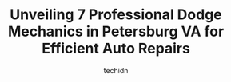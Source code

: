 ---
layout: ampstory
image: https://images.unsplash.com/photo-1577732024748-f6ba00087e33?ixlib=rb-4.0.3&ixid=MnwxMjA3fDB8MHxwaG90by1wYWdlfHx8fGVufDB8fHx8&auto=format&fit=crop&w=640&h=853&q=80
author: techidn
featured: false
description: For top-quality automotive repairs and maintenance, visit the 7 best Dodge Mechanic in Petersburg VA, USA. Their reputation for excellence and their dedication to customer satisfaction make 
title: Unveiling 7 Professional Dodge Mechanics in Petersburg VA for Efficient Auto Repairs
cover:
   title: Unveiling 7 Professional Dodge Mechanics in Petersburg VA for Efficient Auto Repairs
   subtitle: Rickpate
   background: https://images.unsplash.com/photo-1577732024748-f6ba00087e33?ixlib=rb-4.0.3&ixid=MnwxMjA3fDB8MHxwaG90by1wYWdlfHx8fGVufDB8fHx8&auto=format&fit=crop&w=640&h=853&q=80

pages: 
 - layout: thirds
   top: <h1>#1 Parhams Service Center</h1>
   bottom: "<p>Thank you so much for the gentlemen that helped us with our tire and lug nuts.  They went above and beyond to help us.  Thank you again we have made it to our sons neuros</p>"
   background: https://www.knot35.com/toplist/wp-content/uploads/2023/06/best-dodge-mechanic-1-in-petersburg-va-1685833724.jpeg
   backgroundblur: true
 - layout: thirds
   top: <h1>#2 Jim Whelans Service Center</h1>
   bottom: "<p>2156 County Dr, Petersburg, VA 23803, United States</p>"
   background: https://www.knot35.com/toplist/wp-content/uploads/2023/06/best-dodge-mechanic-2-in-petersburg-va-1685833725.png
   cta:
      link: https://www.knot35.com/toplist/unveiling-7-professional-dodge-mechanics-in-petersburg-va-for-efficient-auto-repairs/
      text: Unveiling 7 Professional Dodge Mechanics in Petersburg VA for Efficient Auto Repairs
 - layout: thirds
   top: <h1>#3 J Cs Auto Center</h1>
   bottom: "<p>946 E Wythe St, Petersburg, VA 23803, United States</p>"
   background: https://www.knot35.com/toplist/wp-content/uploads/2023/06/best-dodge-mechanic-3-in-petersburg-va-1685833726.jpeg
   cta:
      link: https://www.knot35.com/toplist/unveiling-7-professional-dodge-mechanics-in-petersburg-va-for-efficient-auto-repairs/
      text: Unveiling 7 Professional Dodge Mechanics in Petersburg VA for Efficient Auto Repairs
 - layout: thirds
   top: <h1>#4 Premier Automotive</h1>
   bottom: "<p>1100 E Washington St, Petersburg, VA 23803, United States</p>"
   background: https://images.unsplash.com/photo-1510906594845-bc082582c8cc?ixlib=rb-4.0.3&ixid=MnwxMjA3fDB8MHxwaG90by1wYWdlfHx8fGVufDB8fHx8&auto=format&fit=crop&w=640&h=853&q=80
   cta:
      link: https://www.knot35.com/toplist/unveiling-7-professional-dodge-mechanics-in-petersburg-va-for-efficient-auto-repairs/
      text: Unveiling 7 Professional Dodge Mechanics in Petersburg VA for Efficient Auto Repairs
 - layout: thirds
   top: <h1>#5 Youngs Foreign Car Repair</h1>
   bottom: "<p>1318 E Washington St, Petersburg, VA 23803, United States</p>"
   background: https://images.unsplash.com/photo-1489648022186-8f49310909a0?ixlib=rb-4.0.3&ixid=MnwxMjA3fDB8MHxwaG90by1wYWdlfHx8fGVufDB8fHx8&auto=format&fit=crop&w=640&h=853&q=80
   cta:
      link: https://www.knot35.com/toplist/unveiling-7-professional-dodge-mechanics-in-petersburg-va-for-efficient-auto-repairs/
      text: Unveiling 7 Professional Dodge Mechanics in Petersburg VA for Efficient Auto Repairs
 - layout: thirds
   top: <h1>#6 Moores Auto and Towing Inc.</h1>
   bottom: "<p>130 Bollingbrook St, Petersburg, VA 23803, United States</p>"
   background: https://images.unsplash.com/photo-1618005182384-a83a8bd57fbe?ixlib=rb-4.0.3&ixid=MnwxMjA3fDB8MHxwaG90by1wYWdlfHx8fGVufDB8fHx8&auto=format&fit=crop&w=640&h=853&q=80
   cta:
      link: https://www.knot35.com/toplist/unveiling-7-professional-dodge-mechanics-in-petersburg-va-for-efficient-auto-repairs/
      text: Unveiling 7 Professional Dodge Mechanics in Petersburg VA for Efficient Auto Repairs
 - layout: thirds
   top: <h1>#7 Quayes Auto Repair</h1>
   bottom: "<p>1836 W Washington St, Petersburg, VA 23803, United States</p>"
   background: https://images.unsplash.com/photo-1462556791646-c201b8241a94?ixlib=rb-4.0.3&ixid=MnwxMjA3fDB8MHxwaG90by1wYWdlfHx8fGVufDB8fHx8&auto=format&fit=crop&w=640&h=853&q=80
   cta:
      link: https://www.knot35.com/toplist/unveiling-7-professional-dodge-mechanics-in-petersburg-va-for-efficient-auto-repairs/
      text: Unveiling 7 Professional Dodge Mechanics in Petersburg VA for Efficient Auto Repairs
 - layout: thirds
   middle: Continue reading...
   background: https://images.unsplash.com/photo-1608411404720-c8f0417bcdba?ixlib=rb-4.0.3&ixid=MnwxMjA3fDB8MHxwaG90by1wYWdlfHx8fGVufDB8fHx8&auto=format&fit=crop&w=640&h=853&q=80
   cta:
      link: https://www.knot35.com/toplist/unveiling-7-professional-dodge-mechanics-in-petersburg-va-for-efficient-auto-repairs/
      text: Unveiling 7 Professional Dodge Mechanics in Petersburg VA for Efficient Auto Repairs
      
---